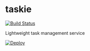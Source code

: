 taskie
======

[![Build Status](https://travis-ci.org/hauptstimme/taskie.png?branch=master)](https://travis-ci.org/hauptstimme/taskie)

Lightweight task management service

[![Deploy](https://www.herokucdn.com/deploy/button.svg)](https://heroku.com/deploy)
